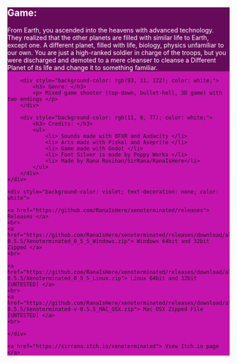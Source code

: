 <html>
    
<body>
    <div style="background-color: rgb(196, 20, 173)">
        <div style="background-color: rgb(102, 10, 90); color: white;"> 
            <h2> Game: </h2>
            <p> From Earth, you ascended into the heavens with advanced technology. They realized that the other planets are filled with similar life to Earth, except one. A different         planet, filled with life, biology, physics unfamiliar to our own. You are just a high-ranked soldier in charge of the troops, but you were discharged and demoted to a mere         cleanser to cleanse a Different Planet of its life and change it to something familiar. </p>
        </div>

        <div style="background-color: rgb(93, 11, 122); color: white;"> 
            <h3> Genre: </h3>
            <p> Mixed game shooter (top-down, bullet-hell, 3D game) with two endings </p>
        </div>
        
        <div style="background-color: rgb(11, 8, 77); color: white;"> 
            <h3> Credits: </h3>
            <ul>
                <li> Sounds made with BFXR and Audacity </li>
                <li> Arts made with Piskel and Aseprite </li>
                <li> Game made with Godot </li>
                <li> Font Silver is made by Poppy Works </li>
                <li> Made by Rana Rosihan/SirRana/RanaIsHere</li>
            </ul>
        </div>
    </div>
    
    <div style="background-color: violet; text-decoration: none; color: white">
    
    <a href="https://github.com/RanaIsHere/xenoterminated/releases"> Releases </a>
    <br>
    <a href="https://github.com/RanaIsHere/xenoterminated/releases/download/alpha-0.5.5/Xenoterminated_0_5_5_Windows.zip"> Windows 64bit and 32bit Zipped </a>
    <br>
    
    <a href="https://github.com/RanaIsHere/xenoterminated/releases/download/alpha-0.5.5/Xenoterminated_0_5_5_Linux.zip"> Linux 64bit and 32bit [UNTESTED] </a>
    <br>
    <a href="https://github.com/RanaIsHere/xenoterminated/releases/download/alpha-0.5.5/Xenoterminated-v-0.5.5_MAC_OSX.zip"> Mac OSX Zipped File [UNTESTED] </a>
    <br>

    </div>
    
    <a href="https://sirrana.itch.io/xenoterminated"> View Itch.io page </a>
</body>

</html>
